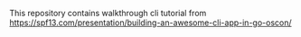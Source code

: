 This repository contains walkthrough cli tutorial from https://spf13.com/presentation/building-an-awesome-cli-app-in-go-oscon/
